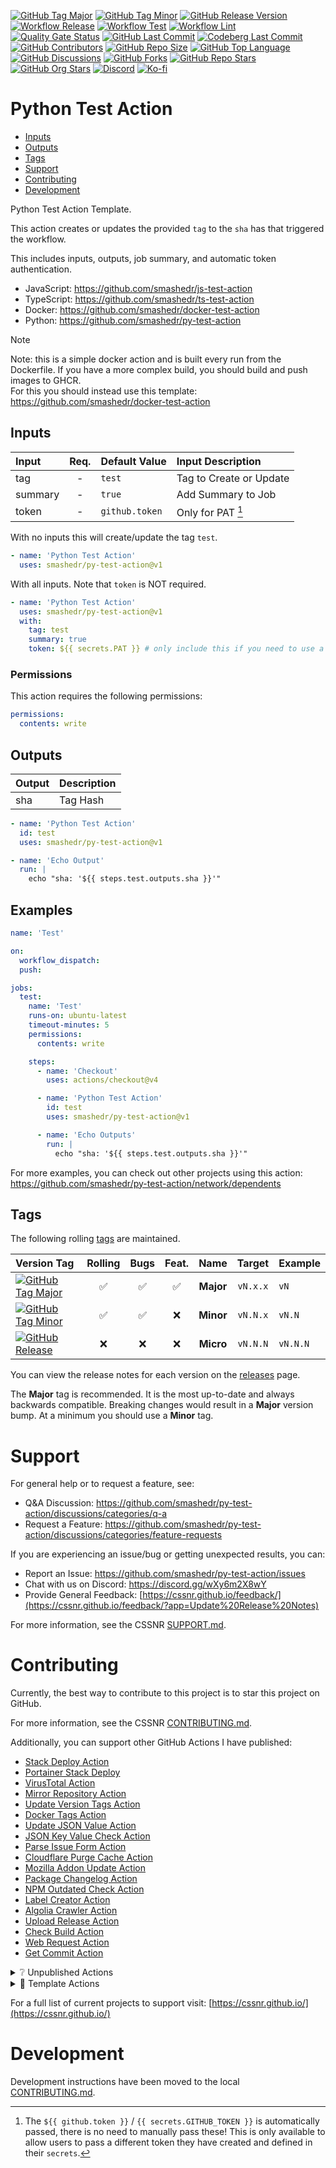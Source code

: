 [![GitHub Tag Major](https://img.shields.io/github/v/tag/smashedr/py-test-action?sort=semver&filter=!v*.*&logo=git&logoColor=white&labelColor=585858&label=%20)](https://github.com/smashedr/py-test-action/tags)
[![GitHub Tag Minor](https://img.shields.io/github/v/tag/smashedr/py-test-action?sort=semver&filter=!v*.*.*&logo=git&logoColor=white&labelColor=585858&label=%20)](https://github.com/smashedr/py-test-action/releases)
[![GitHub Release Version](https://img.shields.io/github/v/release/smashedr/py-test-action?logo=git&logoColor=white&labelColor=585858&label=%20)](https://github.com/smashedr/py-test-action/releases/latest)
[![Workflow Release](https://img.shields.io/github/actions/workflow/status/smashedr/py-test-action/release.yaml?logo=cachet&label=release)](https://github.com/smashedr/py-test-action/actions/workflows/release.yaml)
[![Workflow Test](https://img.shields.io/github/actions/workflow/status/smashedr/py-test-action/test.yaml?logo=cachet&label=test)](https://github.com/smashedr/py-test-action/actions/workflows/test.yaml)
[![Workflow Lint](https://img.shields.io/github/actions/workflow/status/smashedr/py-test-action/lint.yaml?logo=cachet&label=lint)](https://github.com/smashedr/py-test-action/actions/workflows/lint.yaml)
[![Quality Gate Status](https://sonarcloud.io/api/project_badges/measure?project=smashedr_py-test-action&metric=alert_status)](https://sonarcloud.io/summary/new_code?id=smashedr_py-test-action)
[![GitHub Last Commit](https://img.shields.io/github/last-commit/smashedr/py-test-action?logo=github&label=updated)](https://github.com/smashedr/py-test-action/pulse)
[![Codeberg Last Commit](https://img.shields.io/gitea/last-commit/shaner/py-test-action/master?gitea_url=https%3A%2F%2Fcodeberg.org%2F&logo=codeberg&logoColor=white&label=updated)](https://codeberg.org/shaner/py-test-action)
[![GitHub Contributors](https://img.shields.io/github/contributors/smashedr/py-test-action?logo=github)](https://github.com/smashedr/py-test-action/graphs/contributors)
[![GitHub Repo Size](https://img.shields.io/github/repo-size/smashedr/py-test-action?logo=bookstack&logoColor=white&label=repo%20size)](https://github.com/smashedr/py-test-action?tab=readme-ov-file#readme)
[![GitHub Top Language](https://img.shields.io/github/languages/top/smashedr/py-test-action?logo=htmx)](https://github.com/smashedr/py-test-action)
[![GitHub Discussions](https://img.shields.io/github/discussions/smashedr/py-test-action?logo=github)](https://github.com/smashedr/py-test-action/discussions)
[![GitHub Forks](https://img.shields.io/github/forks/smashedr/py-test-action?style=flat&logo=github)](https://github.com/smashedr/py-test-action/forks)
[![GitHub Repo Stars](https://img.shields.io/github/stars/smashedr/py-test-action?style=flat&logo=github)](https://github.com/smashedr/py-test-action/stargazers)
[![GitHub Org Stars](https://img.shields.io/github/stars/cssnr?style=flat&logo=github&label=org%20stars)](https://cssnr.github.io/)
[![Discord](https://img.shields.io/discord/899171661457293343?logo=discord&logoColor=white&label=discord&color=7289da)](https://discord.gg/wXy6m2X8wY)
[![Ko-fi](https://img.shields.io/badge/Ko--fi-72a5f2?logo=kofi&label=support)](https://ko-fi.com/cssnr)

# Python Test Action

- [Inputs](#Inputs)
- [Outputs](#Outputs)
- [Tags](#Tags)
- [Support](#Support)
- [Contributing](#Contributing)
- [Development](#Development)

Python Test Action Template.

This action creates or updates the provided `tag` to the `sha` has that triggered the workflow.

This includes inputs, outputs, job summary, and automatic token authentication.

- JavaScript: https://github.com/smashedr/js-test-action
- TypeScript: https://github.com/smashedr/ts-test-action
- Docker: https://github.com/smashedr/docker-test-action
- Python: https://github.com/smashedr/py-test-action

> [!NOTE]  
> Note: this is a simple docker action and is built every run from the Dockerfile.
> If you have a more complex build, you should build and push images to GHCR.  
> For this you should instead use this template: https://github.com/smashedr/docker-test-action

## Inputs

| Input   | Req. | Default&nbsp;Value | Input&nbsp;Description  |
| :------ | :--: | :----------------- | :---------------------- |
| tag     |  -   | `test`             | Tag to Create or Update |
| summary |  -   | `true`             | Add Summary to Job      |
| token   |  -   | `github.token`     | Only for PAT [^1]       |

With no inputs this will create/update the tag `test`.

```yaml
- name: 'Python Test Action'
  uses: smashedr/py-test-action@v1
```

With all inputs. Note that `token` is NOT required.

```yaml
- name: 'Python Test Action'
  uses: smashedr/py-test-action@v1
  with:
    tag: test
    summary: true
    token: ${{ secrets.PAT }} # only include this if you need to use a PAT
```

### Permissions

This action requires the following permissions:

```yaml
permissions:
  contents: write
```

## Outputs

| Output | Description |
| :----- | :---------- |
| sha    | Tag Hash    |

```yaml
- name: 'Python Test Action'
  id: test
  uses: smashedr/py-test-action@v1

- name: 'Echo Output'
  run: |
    echo "sha: '${{ steps.test.outputs.sha }}'"
```

## Examples

```yaml
name: 'Test'

on:
  workflow_dispatch:
  push:

jobs:
  test:
    name: 'Test'
    runs-on: ubuntu-latest
    timeout-minutes: 5
    permissions:
      contents: write

    steps:
      - name: 'Checkout'
        uses: actions/checkout@v4

      - name: 'Python Test Action'
        id: test
        uses: smashedr/py-test-action@v1

      - name: 'Echo Outputs'
        run: |
          echo "sha: '${{ steps.test.outputs.sha }}'"
```

For more examples, you can check out other projects using this action:  
https://github.com/smashedr/py-test-action/network/dependents

## Tags

The following rolling [tags](https://github.com/smashedr/py-test-action/tags) are maintained.

| Version&nbsp;Tag                                                                                                                                                                                                   | Rolling | Bugs | Feat. |   Name    |  Target  | Example  |
| :----------------------------------------------------------------------------------------------------------------------------------------------------------------------------------------------------------------- | :-----: | :--: | :---: | :-------: | :------: | :------- |
| [![GitHub Tag Major](https://img.shields.io/github/v/tag/smashedr/py-test-action?sort=semver&filter=!v*.*&style=for-the-badge&label=%20&color=44cc10)](https://github.com/smashedr/py-test-action/releases/latest) |   ✅    |  ✅  |  ✅   | **Major** | `vN.x.x` | `vN`     |
| [![GitHub Tag Minor](https://img.shields.io/github/v/tag/smashedr/py-test-action?sort=semver&filter=!v*.*.*&style=for-the-badge&label=%20&color=blue)](https://github.com/smashedr/py-test-action/releases/latest) |   ✅    |  ✅  |  ❌   | **Minor** | `vN.N.x` | `vN.N`   |
| [![GitHub Release](https://img.shields.io/github/v/release/smashedr/py-test-action?style=for-the-badge&label=%20&color=red)](https://github.com/smashedr/py-test-action/releases/latest)                           |   ❌    |  ❌  |  ❌   | **Micro** | `vN.N.N` | `vN.N.N` |

You can view the release notes for each version on the [releases](https://github.com/smashedr/py-test-action/releases) page.

The **Major** tag is recommended. It is the most up-to-date and always backwards compatible.
Breaking changes would result in a **Major** version bump. At a minimum you should use a **Minor** tag.

# Support

For general help or to request a feature, see:

- Q&A Discussion: https://github.com/smashedr/py-test-action/discussions/categories/q-a
- Request a Feature: https://github.com/smashedr/py-test-action/discussions/categories/feature-requests

If you are experiencing an issue/bug or getting unexpected results, you can:

- Report an Issue: https://github.com/smashedr/py-test-action/issues
- Chat with us on Discord: https://discord.gg/wXy6m2X8wY
- Provide General Feedback: [https://cssnr.github.io/feedback/](https://cssnr.github.io/feedback/?app=Update%20Release%20Notes)

For more information, see the CSSNR [SUPPORT.md](https://github.com/cssnr/.github/blob/master/.github/SUPPORT.md#support).

# Contributing

Currently, the best way to contribute to this project is to star this project on GitHub.

For more information, see the CSSNR [CONTRIBUTING.md](https://github.com/cssnr/.github/blob/master/.github/CONTRIBUTING.md#contributing).

Additionally, you can support other GitHub Actions I have published:

- [Stack Deploy Action](https://github.com/cssnr/stack-deploy-action?tab=readme-ov-file#readme)
- [Portainer Stack Deploy](https://github.com/cssnr/portainer-stack-deploy-action?tab=readme-ov-file#readme)
- [VirusTotal Action](https://github.com/cssnr/virustotal-action?tab=readme-ov-file#readme)
- [Mirror Repository Action](https://github.com/cssnr/mirror-repository-action?tab=readme-ov-file#readme)
- [Update Version Tags Action](https://github.com/cssnr/update-version-tags-action?tab=readme-ov-file#readme)
- [Docker Tags Action](https://github.com/cssnr/docker-tags-action?tab=readme-ov-file#readme)
- [Update JSON Value Action](https://github.com/cssnr/update-json-value-action?tab=readme-ov-file#readme)
- [JSON Key Value Check Action](https://github.com/cssnr/json-key-value-check-action?tab=readme-ov-file#readme)
- [Parse Issue Form Action](https://github.com/cssnr/parse-issue-form-action?tab=readme-ov-file#readme)
- [Cloudflare Purge Cache Action](https://github.com/cssnr/cloudflare-purge-cache-action?tab=readme-ov-file#readme)
- [Mozilla Addon Update Action](https://github.com/cssnr/mozilla-addon-update-action?tab=readme-ov-file#readme)
- [Package Changelog Action](https://github.com/cssnr/package-changelog-action?tab=readme-ov-file#readme)
- [NPM Outdated Check Action](https://github.com/cssnr/npm-outdated-action?tab=readme-ov-file#readme)
- [Label Creator Action](https://github.com/cssnr/label-creator-action?tab=readme-ov-file#readme)
- [Algolia Crawler Action](https://github.com/cssnr/algolia-crawler-action?tab=readme-ov-file#readme)
- [Upload Release Action](https://github.com/cssnr/upload-release-action?tab=readme-ov-file#readme)
- [Check Build Action](https://github.com/cssnr/check-build-action?tab=readme-ov-file#readme)
- [Web Request Action](https://github.com/cssnr/web-request-action?tab=readme-ov-file#readme)
- [Get Commit Action](https://github.com/cssnr/get-commit-action?tab=readme-ov-file#readme)

<details><summary>❔ Unpublished Actions</summary>

These actions are not published on the Marketplace, but may be useful.

- [cssnr/draft-release-action](https://github.com/cssnr/draft-release-action?tab=readme-ov-file#readme) - Keep a draft release ready to publish.
- [cssnr/env-json-action](https://github.com/cssnr/env-json-action?tab=readme-ov-file#readme) - Convert env file to json or vice versa.
- [cssnr/push-artifacts-action](https://github.com/cssnr/push-artifacts-action?tab=readme-ov-file#readme) - Sync files to a remote host with rsync.
- [smashedr/update-release-notes-action](https://github.com/smashedr/update-release-notes-action?tab=readme-ov-file#readme) - Update release notes.

---

</details>

<details><summary>📝 Template Actions</summary>

These are basic action templates that I use for creating new actions.

- [js-test-action](https://github.com/smashedr/js-test-action?tab=readme-ov-file#readme) - JavaScript
- [py-test-action](https://github.com/smashedr/py-test-action?tab=readme-ov-file#readme) - Python
- [ts-test-action](https://github.com/smashedr/ts-test-action?tab=readme-ov-file#readme) - TypeScript
- [docker-test-action](https://github.com/smashedr/docker-test-action?tab=readme-ov-file#readme) - Docker Image

Note: The `docker-test-action` builds, runs and pushes images to [GitHub Container Registry](https://docs.github.com/en/packages/working-with-a-github-packages-registry/working-with-the-container-registry).

---

</details>

For a full list of current projects to support visit: [https://cssnr.github.io/](https://cssnr.github.io/)

# Development

Development instructions have been moved to the local [CONTRIBUTING.md](CONTRIBUTING.md).

[^1]:
    The `${{ github.token }}` / `{{ secrets.GITHUB_TOKEN }}` is automatically passed, there is no need to manually pass these!
    This is only available to allow users to pass a different token they have created and defined in their `secrets`.
